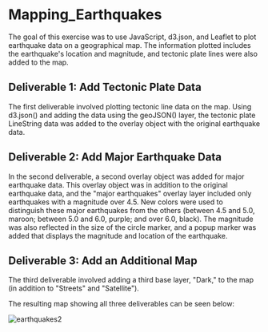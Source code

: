 # Mapping_Earthquakes

The goal of this exercise was to use JavaScript, d3.json, and Leaflet to plot earthquake data on a geographical map. The information plotted includes the earthquake's location and magnitude, and tectonic plate lines were also added to the map. 

## Deliverable 1: Add Tectonic Plate Data
The first deliverable involved plotting tectonic line data on the map. Using d3.json() and adding the data using the geoJSON() layer, the tectonic plate LineString data was added to the overlay object with the original earthquake data.

## Deliverable 2: Add Major Earthquake Data
In the second deliverable, a second overlay object was added for major earthquake data. This overlay object was in addition to the original earthquake data, and the "major earthquakes" overlay layer included only earthquakes with a magnitude over 4.5. New colors were used to distinguish these major earthquakes from the others (between 4.5 and 5.0, maroon; between 5.0 and 6.0, purple; and over 6.0, black). The magnitude was also reflected in the size of the circle marker, and a popup marker was added that displays the magnitude and location of the earthquake.

## Deliverable 3: Add an Additional Map
The third deliverable involved adding a third base layer, "Dark," to the map (in addition to "Streets" and "Satellite").

The resulting map showing all three deliverables can be seen below:

![earthquakes2](https://user-images.githubusercontent.com/100863488/170739615-3f3ef1d8-6f71-4996-85ef-38689edb9c44.png)
